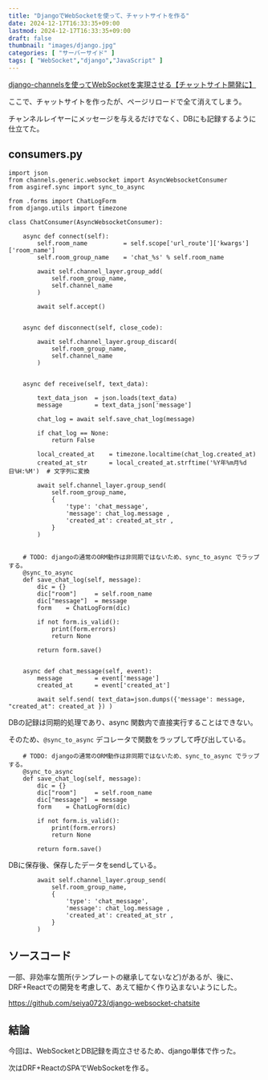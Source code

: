 ```yaml
---
title: "DjangoでWebSocketを使って、チャットサイトを作る"
date: 2024-12-17T16:33:35+09:00
lastmod: 2024-12-17T16:33:35+09:00
draft: false
thumbnail: "images/django.jpg"
categories: [ "サーバーサイド" ]
tags: [ "WebSocket","django","JavaScript" ]
---
```


[django-channelsを使ってWebSocketを実現させる【チャットサイト開発に】](/post/startup-django-channels-web-socket/)

ここで、チャットサイトを作ったが、ページリロードで全て消えてしまう。

チャンネルレイヤーにメッセージを与えるだけでなく、DBにも記録するように仕立てた。

## consumers.py 

```
import json
from channels.generic.websocket import AsyncWebsocketConsumer
from asgiref.sync import sync_to_async

from .forms import ChatLogForm
from django.utils import timezone 

class ChatConsumer(AsyncWebsocketConsumer):

    async def connect(self):
        self.room_name          = self.scope['url_route']['kwargs']['room_name']
        self.room_group_name    = 'chat_%s' % self.room_name

        await self.channel_layer.group_add(
            self.room_group_name,
            self.channel_name
        )

        await self.accept()

    
    async def disconnect(self, close_code):

        await self.channel_layer.group_discard(
            self.room_group_name,
            self.channel_name
        )


    async def receive(self, text_data):

        text_data_json  = json.loads(text_data)
        message         = text_data_json['message']

        chat_log = await self.save_chat_log(message)

        if chat_log == None:
            return False

        local_created_at    = timezone.localtime(chat_log.created_at)
        created_at_str      = local_created_at.strftime('%Y年%m月%d日%H:%M')  # 文字列に変換

        await self.channel_layer.group_send(
            self.room_group_name,
            {
                'type': 'chat_message',
                'message': chat_log.message ,
                'created_at': created_at_str ,
            }
        )


    # TODO: djangoの通常のORM動作は非同期ではないため、sync_to_async でラップする。
    @sync_to_async
    def save_chat_log(self, message):
        dic = {}
        dic["room"]     = self.room_name
        dic["message"]  = message
        form    = ChatLogForm(dic)

        if not form.is_valid():
            print(form.errors)
            return None
        
        return form.save()


    async def chat_message(self, event):
        message         = event['message']
        created_at      = event['created_at']

        await self.send( text_data=json.dumps({'message': message, "created_at": created_at }) )
```

DBの記録は同期的処理であり、async 関数内で直接実行することはできない。

そのため、`@sync_to_async` デコレータで関数をラップして呼び出している。

```
    # TODO: djangoの通常のORM動作は非同期ではないため、sync_to_async でラップする。
    @sync_to_async
    def save_chat_log(self, message):
        dic = {}
        dic["room"]     = self.room_name
        dic["message"]  = message
        form    = ChatLogForm(dic)

        if not form.is_valid():
            print(form.errors)
            return None
        
        return form.save()
```

DBに保存後、保存したデータをsendしている。

```
        await self.channel_layer.group_send(
            self.room_group_name,
            {
                'type': 'chat_message',
                'message': chat_log.message ,
                'created_at': created_at_str ,
            }
        )
```

## ソースコード

一部、非効率な箇所(テンプレートの継承してないなど)があるが、後に、DRF+Reactでの開発を考慮して、あえて細かく作り込まないようにした。

https://github.com/seiya0723/django-websocket-chatsite

## 結論

今回は、WebSocketとDB記録を両立させるため、django単体で作った。

次はDRF+ReactのSPAでWebSocketを作る。


